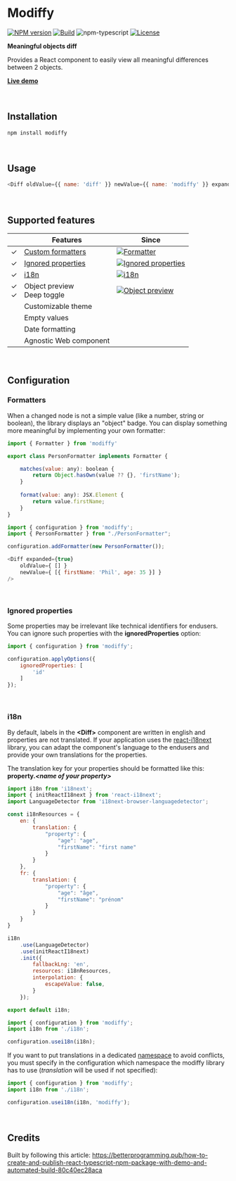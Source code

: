 # Modiffy

[![NPM version][npm-image]][npm-url]
[![Build][github-build]][github-build-url]
![npm-typescript]
[![License][github-license]][github-license-url]

**Meaningful objects diff**

Provides a React component to easily view all meaningful differences between 2 objects.

[**Live demo**](https://pschmucker.github.io/modiffy/)

<br>

## Installation

```bash
npm install modiffy
```

<br>

## Usage

```js
<Diff oldValue={{ name: 'diff' }} newValue={{ name: 'modiffy' }} expanded={true} />
```

<br>

## Supported features

| | Features | Since |
| --- | --- | --- |
| &check; | [Custom formatters](#formatters) | [![Formatter][formatter-version]][formatter-url] |
| &check; | [Ignored properties](#ignored-properties) | [![Ignored properties][ignored-properties-version]][ignored-properties-url] |
| &check; | [i18n](#i18n) | [![i18n][i18n-version]][i18n-url] |
| &check;<br>&check; | Object preview<br>Deep toggle | [![Object preview][preview-deep-toggle-version]][preview-deep-toggle-url] |
| | Customizable theme |
| | Empty values |
| | Date formatting |
| | Agnostic Web component |

<br>

## Configuration

### Formatters

When a changed node is not a simple value (like a number, string or boolean), the library displays an "object" badge.
You can display something more meaningful by implementing your own formatter:

```js
import { Formatter } from 'modiffy'

export class PersonFormatter implements Formatter {

    matches(value: any): boolean {
        return Object.hasOwn(value ?? {}, 'firstName');
    }
    
    format(value: any): JSX.Element {
        return value.firstName;
    }
}
```

```js
import { configuration } from 'modiffy';
import { PersonFormatter } from "./PersonFormatter";

configuration.addFormatter(new PersonFormatter());
```

```js
<Diff expanded={true}
    oldValue={ [] }
    newValue={ [{ firstName: 'Phil', age: 35 }] }
/>
```

<br>

### Ignored properties

Some properties may be irrelevant like technical identifiers for endusers. 
You can ignore such properties with the **ignoredProperties** option:

```js
import { configuration } from 'modiffy';

configuration.applyOptions({
    ignoredProperties: [
        'id'
    ]
});
```

<br>

### i18n

By default, labels in the **&lt;Diff&gt;** component are written in english and properties are not translated.
If your application uses the [react-i18next](https://github.com/i18next/react-i18next) library, you can adapt the component's language
to the endusers and provide your own translations for the properties.

The translation key for your properties should be formatted like this: **property.*&lt;name of your property&gt;***

```js
import i18n from 'i18next';
import { initReactI18next } from 'react-i18next';
import LanguageDetector from 'i18next-browser-languagedetector';

const i18nResources = {
    en: {
        translation: {
            "property": {
                "age": "age",
                "firstName": "first name"
            }
        }
    },
    fr: {
        translation: {
            "property": {
                "age": "âge",
                "firstName": "prénom"
            }
        }
    }
}

i18n
    .use(LanguageDetector)
    .use(initReactI18next)
    .init({
        fallbackLng: 'en',
        resources: i18nResources,
        interpolation: {
            escapeValue: false,
        }
    });

export default i18n;

```

```js
import { configuration } from 'modiffy';
import i18n from './i18n';

configuration.usei18n(i18n);
```

If you want to put translations in a dedicated [namespace](https://www.i18next.com/principles/namespaces) to avoid conflicts, you must specify in the configuration which namespace the modiffy library has to use (*translation* will be used if not specified):

```js
import { configuration } from 'modiffy';
import i18n from './i18n';

configuration.usei18n(i18n, 'modiffy');
```

<br>

## Credits

Built by following this article:
https://betterprogramming.pub/how-to-create-and-publish-react-typescript-npm-package-with-demo-and-automated-build-80c40ec28aca



[npm-url]: https://www.npmjs.com/package/modiffy
[npm-image]: https://img.shields.io/npm/v/modiffy
[github-license]: https://img.shields.io/github/license/pschmucker/modiffy
[github-license-url]: https://github.com/pschmucker/modiffy/blob/master/LICENSE
[github-build]: https://github.com/pschmucker/modiffy/actions/workflows/publish.yml/badge.svg
[github-build-url]: https://github.com/pschmucker/modiffy/actions/workflows/publish.yml
[npm-typescript]: https://img.shields.io/npm/types/modiffy
[formatter-version]: https://img.shields.io/static/v1?label=modiffy&message=v1.1.0&color=blue
[formatter-url]: https://github.com/pschmucker/modiffy/releases/tag/v1.1.0
[ignored-properties-version]: https://img.shields.io/static/v1?label=modiffy&message=v1.2.0&color=blue
[ignored-properties-url]: https://github.com/pschmucker/modiffy/releases/tag/v1.2.0
[i18n-version]: https://img.shields.io/static/v1?label=modiffy&message=v1.3.0&color=blue
[i18n-url]: https://github.com/pschmucker/modiffy/releases/tag/v1.3.0
[preview-deep-toggle-version]: https://img.shields.io/static/v1?label=modiffy&message=v1.4.0&color=blue
[preview-deep-toggle-url]: https://github.com/pschmucker/modiffy/releases/tag/v1.4.0
